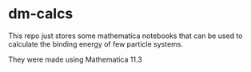 # dm-calcs

This repo just stores some mathematica notebooks that can be used to calculate the binding energy of few particle systems.

They were made using Mathematica 11.3
